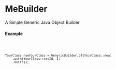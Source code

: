 # MeBuilder
A Simple Generic Java Object Builder


#### Example
<code>
    
    YourClass newYourClass = GenericBuilder.of(YourClass::new)
        .with(YourClass::setId, 1)
        .build();
        
</code>